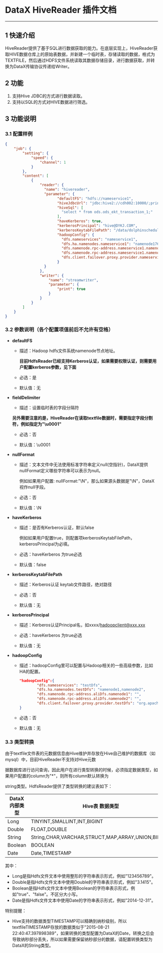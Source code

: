 # DataX HiveReader 插件文档


------------

## 1 快速介绍

HiveReader提供了基于SQL进行数据获取的能力。在底层实现上，HiveReader获取HIVE数据仓库上的原始表数据，并新建一个临时表，存储读取的数据，格式为TEXTFILE，然后通过HDFS文件系统读取其数据存储目录，进行数据获取，并转换为DataX传输协议传递给Writer。



## 2 功能


1. 支持Hive JDBC的方式进行数据读取。
1. 支持以SQL的方式对HIVE数据进行筛选。


## 3 功能说明


### 3.1 配置样例

```json
{
    "job": {
        "setting": {
            "speed": {
                "channel": 1
            }
        },
        "content": [
            {
                "reader": {
				  "name": "hivereader",
				  "parameter": {
						"defaultFS": "hdfs://nameservice1",
						"hiveJdbcUrl": "jdbc:hive2://cdh002:10000/;principal=hive/cdh002@DYKJ.COM",
						"hiveSql": [
						  "select * from ods.ods_ekt_transaction_1;"
						],
						"haveKerberos": true,
						"kerberosPrincipal": "hive@DYKJ.COM",
						"kerberosKeytabFilePath": "/data/dolphinscheduler/keytabs/hive.keytab",
						"hadoopConfig": {
						  "dfs.nameservices": "nameservice1",
						  "dfs.ha.namenodes.nameservice1": "namenode176,namenode224",
						  "dfs.namenode.rpc-address.nameservice1.namenode176": "cdh001:8020",
						  "dfs.namenode.rpc-address.nameservice1.namenode224": "cdh002:8020",
						  "dfs.client.failover.proxy.provider.nameservice1": "org.apache.hadoop.hdfs.server.namenode.ha.ConfiguredFailoverProxyProvider"
						}
				  }
                },
                "writer": {
                    "name": "streamwriter",
                    "parameter": {
                        "print": true
                    }
                }
            }
        ]
    }
}
```

### 3.2 参数说明（各个配置项值前后不允许有空格）

* **defaultFS**

	* 描述：Hadoop hdfs文件系统namenode节点地址。 <br />


		**目前HdfsReader已经支持Kerberos认证，如果需要权限认证，则需要用户配置kerberos参数，见下面**


	* 必选：是 <br />

	* 默认值：无 <br />



* **fieldDelimiter**

	* 描述：设置临时表的字段分隔符 <br />

	**另外需要注意的是，HiveReader在读取textfile数据时，需要指定字段分割符，例如指定为"\\u0001"**

	* 必选：否 <br />

	* 默认值：\u0001 <br />



* **nullFormat**

	* 描述：文本文件中无法使用标准字符串定义null(空指针)，DataX提供nullFormat定义哪些字符串可以表示为null。<br />

		 例如如果用户配置: nullFormat:"\\N"，那么如果源头数据是"\N"，DataX视作null字段。

 	* 必选：否 <br />

 	* 默认值：\N <br />

* **haveKerberos**

	* 描述：是否有Kerberos认证，默认false<br />
 
		 例如如果用户配置true，则配置项kerberosKeytabFilePath，kerberosPrincipal为必填。

 	* 必选：haveKerberos 为true必选 <br />
 
 	* 默认值：false <br />

* **kerberosKeytabFilePath**

	* 描述：Kerberos认证 keytab文件路径，绝对路径<br />

 	* 必选：否 <br />
 
 	* 默认值：无 <br />

* **kerberosPrincipal**

	* 描述：Kerberos认证Principal名，如xxxx/hadoopclient@xxx.xxx <br />

 	* 必选：haveKerberos 为true必选 <br />
 
 	* 默认值：无 <br />

	
* **hadoopConfig**

	* 描述：hadoopConfig里可以配置与Hadoop相关的一些高级参数，比如HA的配置。<br />

		```json
		"hadoopConfig":{
		        "dfs.nameservices": "testDfs",
		        "dfs.ha.namenodes.testDfs": "namenode1,namenode2",
		        "dfs.namenode.rpc-address.aliDfs.namenode1": "",
		        "dfs.namenode.rpc-address.aliDfs.namenode2": "",
		        "dfs.client.failover.proxy.provider.testDfs": "org.apache.hadoop.hdfs.server.namenode.ha.ConfiguredFailoverProxyProvider"
		}
		```

	* 必选：否 <br />
 
 	* 默认值：无 <br />


### 3.3 类型转换

由于textfile文件表的元数据信息由Hive维护并存放在Hive自己维护的数据库（如mysql）中，目前HiveReader不支持对Hive元数

据数据库进行访问查询，因此用户在进行类型转换的时候，必须指定数据类型，如果用户配置的column为"*"，则所有column默认转换为

string类型。HdfsReader提供了类型转换的建议表如下：

| DataX 内部类型| Hive表 数据类型    |
| -------- | -----  |
| Long     |TINYINT,SMALLINT,INT,BIGINT|
| Double   |FLOAT,DOUBLE|
| String   |String,CHAR,VARCHAR,STRUCT,MAP,ARRAY,UNION,BINARY|
| Boolean  |BOOLEAN|
| Date     |Date,TIMESTAMP|

其中：

* Long是指Hdfs文件文本中使用整形的字符串表示形式，例如"123456789"。
* Double是指Hdfs文件文本中使用Double的字符串表示形式，例如"3.1415"。
* Boolean是指Hdfs文件文本中使用Boolean的字符串表示形式，例如"true"、"false"。不区分大小写。
* Date是指Hdfs文件文本中使用Date的字符串表示形式，例如"2014-12-31"。

特别提醒：

* Hive支持的数据类型TIMESTAMP可以精确到纳秒级别，所以textfileTIMESTAMP存放的数据类似于"2015-08-21 22:40:47.397898389"，如果转换的类型配置为DataX的Date，转换之后会导致纳秒部分丢失，所以如果需要保留纳秒部分的数据，请配置转换类型为DataX的String类型。
